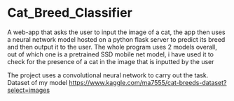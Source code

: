 # Cat_Breed_Classifier
A web-app that asks the user to input the image of a cat, the app then uses a neural network model hosted on a python flask server to predict its breed and then output it to the user.
The whole program uses 2 models overall, out of which one is a pretrained SSD mobile net model, i have used it to check for the presence of a cat in the image that is inputted by the user

The project uses a convolutional neural network to carry out the task. 
Dataset of my model https://www.kaggle.com/ma7555/cat-breeds-dataset?select=images
